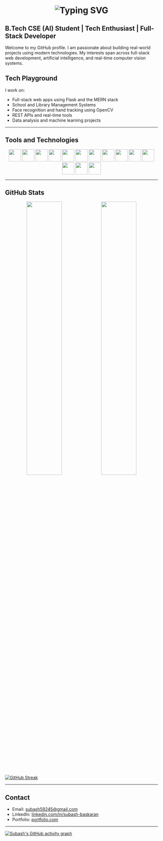 <!-- Typing animation header -->
<h1 align="center">
  <img src="https://readme-typing-svg.herokuapp.com?font=Fira+Code&size=28&duration=3000&pause=1000&color=007ACC&center=true&vCenter=true&width=800&lines=Hi+there%2C+I'm+Subash+B;B.Tech+CSE+(AI)+Student;Full+Stack+Developer;AI+%7C+ML+%7C+Flask+%7C+MERN+Stack+Explorer" alt="Typing SVG" />
</h1>

## B.Tech CSE (AI) Student | Tech Enthusiast | Full-Stack Developer

Welcome to my GitHub profile. I am passionate about building real-world projects using modern technologies. My interests span across full-stack web development, artificial intelligence, and real-time computer vision systems.

## Tech Playground

I work on:
- Full-stack web apps using Flask and the MERN stack  
- School and Library Management Systems  
- Face recognition and hand tracking using OpenCV  
- REST APIs and real-time tools  
- Data analysis and machine learning projects

---

## Tools and Technologies

<p align="center">
  <!-- Languages & Frameworks -->
  <img src="https://cdn.jsdelivr.net/gh/devicons/devicon/icons/python/python-original.svg" height="40" />
  <img src="https://cdn.jsdelivr.net/gh/devicons/devicon/icons/javascript/javascript-original.svg" height="40" />
  <img src="https://cdn.jsdelivr.net/gh/devicons/devicon/icons/html5/html5-original.svg" height="40" />
  <img src="https://cdn.jsdelivr.net/gh/devicons/devicon/icons/css3/css3-original.svg" height="40" />
  <img src="https://cdn.jsdelivr.net/gh/devicons/devicon/icons/c/c-original.svg" height="40" />

  <img src="https://cdn.jsdelivr.net/gh/devicons/devicon/icons/flask/flask-original.svg" height="40" />
  <img src="https://cdn.jsdelivr.net/gh/devicons/devicon/icons/nodejs/nodejs-original.svg" height="40" />
  <img src="https://cdn.jsdelivr.net/gh/devicons/devicon/icons/express/express-original.svg" height="40" />
  <img src="https://cdn.jsdelivr.net/gh/devicons/devicon/icons/react/react-original.svg" height="40" />

  <!-- Databases -->
  <img src="https://cdn.jsdelivr.net/gh/devicons/devicon/icons/mongodb/mongodb-original.svg" height="40" />
  <img src="https://cdn.jsdelivr.net/gh/devicons/devicon/icons/mysql/mysql-original.svg" height="40" />

  <!-- Tools & Platforms -->
  <img src="https://cdn.jsdelivr.net/gh/devicons/devicon/icons/github/github-original.svg" height="40" />
  <img src="https://cdn.jsdelivr.net/gh/devicons/devicon/icons/vscode/vscode-original.svg" height="40" />
  <img src="https://www.vectorlogo.zone/logos/getpostman/getpostman-icon.svg" height="40" />

</p>

---

## GitHub Stats

<p align="center">
  <img src="https://github-readme-stats.vercel.app/api?username=Next-Gen-Coder-2007&show_icons=true&theme=default" width="48%" />
  <img src="https://github-readme-stats.vercel.app/api/top-langs/?username=Next-Gen-Coder-2007&layout=compact&theme=default" width="48%" />
</p>

[![GitHub Streak](https://streak-stats.demolab.com?user=Next-Gen-Coder-2007&theme=default)](https://git.io/streak-stats)

---

## Contact

- Email: subash59245@gmail.com  
- LinkedIn: [linkedin.com/in/subash-baskaran](https://linkedin.com/in/subash-baskaran)  
- Portfolio: [portfolio.com](https://yourportfolio.com)

---

[![Subash's GitHub activity graph](https://github-readme-activity-graph.vercel.app/graph?username=Next-Gen-Coder-2007&theme=github)](https://github.com/ashutosh00710/github-readme-activity-graph)
